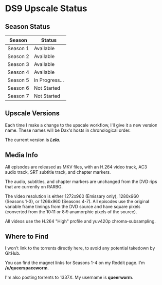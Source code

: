 # DS9 Upscale Status

## Season Status

| Season    | Status                  |
| --------- | ----------------------- |
| Season 1  | Available               |
| Season 2  | Available               |
| Season 3  | Available               |
| Season 4  | Available               |
| Season 5  | In Progress...          |
| Season 6  | Not Started             |
| Season 7  | Not Started             |

## Upscale Versions

Each time I make a change to the upscale workflow, I'll give it a new version name.
These names will be Dax's hosts in chronological order.

The current version is ***Lela***.

## Media Info

All episodes are released as MKV files, with an H.264 video track, AC3 audio track, SRT subtitle track, and chapter markers.

The audio, subtitles, and chapter markers are unchanged from the DVD rips that are currently on RARBG.

The video resolution is either 1272x960 (Emissary only), 1280x960 (Seasons 1-3), or 1266x960 (Seasons 4-7).
All episodes use the original variable frame timings from the DVD source and have square pixels (converted from the
10:11 or 8:9 anamorphic pixels of the source).

All videos use the H.264 "High" profile and yuv420p chroma-subsampling.

## Where to Find

I won't link to the torrents directly here, to avoid any potential takedown by GitHub.

You can find the magnet links for Seasons 1-4 on my Reddit page. I'm **/u/queerspaceworm**.

I'm also posting torrents to 1337X. My username is **queerworm**.
